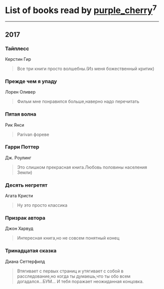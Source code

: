 # List of books read by [purple_cherry](https://plus.google.com/106005619986229944459)<sup>7</sup>
---

## 2017

### Тайплесс
Керстин Гир
> Все три книги просто волшебны.(Из меня божественный критик)


### Прежде чем я упаду
Лорен Оливер
> Фильм мне понравился больше,наверно надо перечитать


### Пятая волна
Рик Янси
> Parivan фореве


### Гарри Поттер
Дж. Роулинг
> Это слишком прекрасная книга.Любовь половины населения Земли)


### Десять негретят
Агата Кристи
> Ну это просто классика


### Призрак автора
Джон Харвуд
> Интересная книга,но не совсем понятный конец


### Тринадцатая сказка
Диана Сеттерфилд
> Втягивает с первых страниц и утягивает с собой в расследование,но когда ты думаешь,что ты обо всем догадался...БУМ... И тебя поражает неожиданная концовка.



